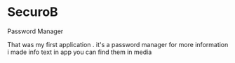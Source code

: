 # SecuroB
Password Manager


That was my first application .
it's a password manager for more information i made info text in app
you can find them in media
